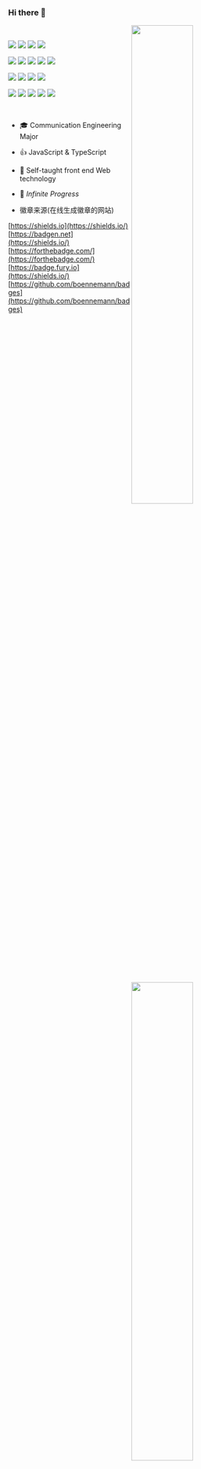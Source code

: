 ### Hi there 👋

<!--
**XZ1314XZ/XZ1314XZ** is a ✨ _special_ ✨ repository because its `README.md` (this file) appears on your GitHub profile.

Here are some ideas to get you started:

- 🔭 I’m currently working on ...
- 🌱 I’m currently learning ...
- 👯 I’m looking to collaborate on ...
- 🤔 I’m looking for help with ...
- 💬 Ask me about ...
- 📫 How to reach me: ...
- 😄 Pronouns: ...
- ⚡ Fun fact: ...
-->


<img align="right" width="50%" src="https://github-readme-stats.vercel.app/api?username=XZ1314XZ&show_icons=true&icon_color=CE1D2D&text_color=718096&theme=default&hide_title=true">

<img align="right" width="50%" src="https://github-readme-stats.vercel.app/api/top-langs/?username=XZ1314XZ&layout=compact">

<br/>

![](https://img.shields.io/badge/-JavaScript-f7e018?style=flat-square&logo=javascript&logoColor=white)
![](https://img.shields.io/badge/TypeScript-007ACC?style=flat-square&logo=typescript&logoColor=white)
![](https://img.shields.io/badge/HTML5-E34F26?style=flat-square&logo=html5&logoColor=white)
![](https://img.shields.io/badge/CSS3-1572B6?style=flat-square&logo=css3&logoColor=white)

![](https://img.shields.io/badge/Vue-35495E?style=flat-square&logo=vuedotjs&logoColor=4FC08D)
![](https://img.shields.io/badge/React-20232A?style=flat-square&logo=react&logoColor=61DAFB)
![](https://img.shields.io/badge/Webpack-8DD6F9?style=flat-square&logo=Webpack&logoColor=white)
![](https://img.shields.io/badge/Vite-B73BFE?style=flat-square&logo=vite&logoColor=FFD62E)
![](https://img.shields.io/badge/Nginx-009639?style=flat-square&logo=nginx&logoColor=white)

![](https://img.shields.io/badge/Node.js-339933?style=flat-square&logo=nodedotjs&logoColor=white)
![](https://img.shields.io/badge/C-00599C?style=flat-square&logo=c&logoColor=white)
![](https://img.shields.io/badge/C%2B%2B-00599C?style=flat-square&logo=c%2B%2B&logoColor=white)
![](https://img.shields.io/badge/Python-FFD43B?style=flat-square&logo=python&logoColor=blue)

![](https://img.shields.io/badge/GIT-E44C30?style=flat-square&logo=git&logoColor=white)
![](https://img.shields.io/badge/-Linux-fcc624?style=flat-square&logo=linux&logoColor=white)
![](https://img.shields.io/badge/Cent%20OS-262577?style=flat-square&logo=CentOS&logoColor=white)
![](https://img.shields.io/badge/-MySQL-4479A1?style=flat-square&logo=MySQL&logoColor=fff)
![](https://img.shields.io/badge/-Docker-2496ED?style=flat-square&logo=docker&logoColor=ffffff)

<br/>

- 🎓 Communication Engineering Major
- 👍 JavaScript & TypeScript
- 🎯 Self-taught front end Web technology
- 💖 *Infinite Progress*

- 徽章来源(在线生成徽章的网站)

[https://shields.io](https://shields.io/)
[https://badgen.net](https://shields.io/)
[https://forthebadge.com/](https://forthebadge.com/)
[https://badge.fury.io](https://shields.io/)
[https://github.com/boennemann/badges](https://github.com/boennemann/badges) 

